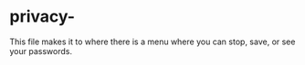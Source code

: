 # privacy- 
This file makes it to where there is a menu where you can stop, save, or see your passwords.